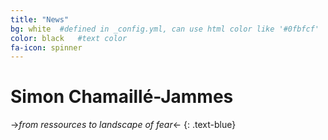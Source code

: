 ```yaml
---
title: "News"
bg: white  #defined in _config.yml, can use html color like '#0fbfcf'
color: black   #text color
fa-icon: spinner
---
```


# Simon Chamaillé-Jammes

->*from ressources to landscape of fear*<-
{: .text-blue}
